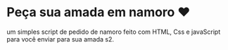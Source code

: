 # Peça sua amada em namoro ❤

um simples script de pedido de namoro feito com HTML, Css e javaScript para você enviar para sua amada s2.
